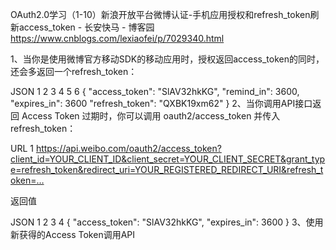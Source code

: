 OAuth2.0学习（1-10）新浪开放平台微博认证-手机应用授权和refresh_token刷新access_token - 长安快马 - 博客园 https://www.cnblogs.com/lexiaofei/p/7029340.html












 

1、当你是使用微博官方移动SDK的移动应用时，授权返回access_token的同时，还会多返回一个refresh_token：

JSON
1
2
3
4
5
6
{
    "access_token": "SlAV32hkKG",
    "remind_in": 3600,
    "expires_in": 3600
    "refresh_token": "QXBK19xm62"
}
2、当你调用API接口返回 Access Token 过期时，你可以调用 oauth2/access_token 并传入 refresh_token：

URL
1
https://api.weibo.com/oauth2/access_token?client_id=YOUR_CLIENT_ID&client_secret=YOUR_CLIENT_SECRET&grant_type=refresh_token&redirect_uri=YOUR_REGISTERED_REDIRECT_URI&refresh_token=…

返回值

 

JSON
1
2
3
4
{
    "access_token": "SlAV32hkKG",
    "expires_in": 3600
}
3、使用新获得的Access Token调用API